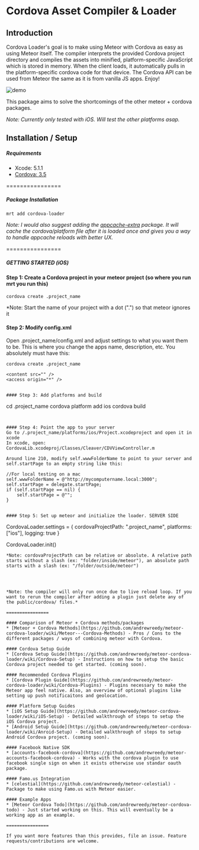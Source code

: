 Cordova Asset Compiler & Loader
================

## Introduction

Cordova Loader's goal is to make using Meteor with Cordova as easy as using Meteor itself. The compiler interprets the provided Cordova project directory and compiles the assets into minified, platform-specific JavaScript which is stored in memory. When the client loads, it automatically pulls in the platform-specific cordova code for that device. The Cordova API can be used from Meteor the same as it is from vanilla JS apps. Enjoy!

![demo](http://cl.ly/image/29231q3f0N46/Image%202014-06-30%20at%2010.40.07%20AM.png)

This package aims to solve the shortcomings of the other meteor + cordova packages. 

*Note: Currently only tested with iOS. Will test the other platforms asap.*


## Installation / Setup

##### Requirements
* Xcode: 5.1.1
* [Cordova: 3.5](http://cordova.apache.org/)

================

##### Package Installation
````
mrt add cordova-loader
````
*Note: I would also suggest adding the [appcache-extra](http://github.com/andrewreedy/meteor-appcache-extra) package. It will cache the cordova/platform file after it is loaded once and gives you a way to handle appcache reloads with better UX.*

================

##### GETTING STARTED (iOS)
#### Step 1: Create a Cordova project in your meteor project (so where you run mrt you run this)
````
cordova create .project_name
````
*Note: Start the name of your project with a dot (".") so that meteor ignores it


#### Step 2: Modify config.xml
Open .project_name/config.xml and adjust settings to what you want them to be. This is where you change the apps name, description, etc. You absolutely must have this:
````
cordova create .project_name
````
	<content src="" />
	<access origin="*" />
````

#### Step 3: Add platforms and build
````
cd .project_name
cordova platform add ios
cordova build
````


#### Step 4: Point the app to your server
Go to /.project_name/platforms/ios/Project.xcodeproject and open it in xcode
In xcode, open: CordovaLib.xcodeproj/Classes/Cleaver/CDVViewController.m

Around line 210, modify self.wwwFolderName to point to your server and self.startPage to an empty string like this:
````
	//For local testing on a mac
    self.wwwFolderName = @"http://mycomputername.local:3000";
    self.startPage = delegate.startPage;
    if (self.startPage == nil) {
        self.startPage = @"";
    }
````

#### Step 5: Set up meteor and initialize the loader. SERVER SIDE
````
CordovaLoader.settings = {
		cordovaProjectPath: ".project_name",
		platforms: ["ios"],
		logging: true
}

CordovaLoader.init()
````
*Note: cordovaProjectPath can be relative or absolute. A relative path starts without a slash (ex: "folder/inside/meteor"), an absolute path starts with a slash (ex: "/folder/outside/meteor")




*Note: the compiler will only run once due to live reload loop. If you want to rerun the compiler after adding a plugin just delete any of the public/cordova/ files.*

================

#### Comparison of Meteor + Cordova methods/packages
* [Meteor + Cordova Methods](https://github.com/andrewreedy/meteor-cordova-loader/wiki/Meteor---Cordova-Methods) - Pros / Cons to the different packages / ways of combining meteor with Cordova.

#### Cordova Setup Guide
* [Cordova Setup Guide](https://github.com/andrewreedy/meteor-cordova-loader/wiki/Cordova-Setup) - Instructions on how to setup the basic Cordova project needed to get started. (coming soon).

#### Recommended Cordova Plugins
* [Cordova Plugin Guide](https://github.com/andrewreedy/meteor-cordova-loader/wiki/Cordova-Plugins) - Plugins necessary to make the Meteor app feel native. Also, an overview of optional plugins like setting up push notificaitons and geolocation.

#### Platform Setup Guides
* [iOS Setup Guide](https://github.com/andrewreedy/meteor-cordova-loader/wiki/iOS-Setup) - Detailed walkthrough of steps to setup the iOS Cordova project.
* [Android Setup Guide](https://github.com/andrewreedy/meteor-cordova-loader/wiki/Anroid-Setup) - Detailed walkthrough of steps to setup Android Cordova project. (coming soon).

#### Facebook Native SDK
* [accounts-facebook-cordova](https://github.com/andrewreedy/meteor-accounts-facebook-cordova) - Works with the cordova plugin to use facebook single sign on when it exists otherwise use standar oauth package.

#### Famo.us Integration
* [celestial](https://github.com/andrewreedy/meteor-celestial) - Package to make using Famo.us with Meteor easier.

#### Example Apps
* [Meteor Cordova Todo](https://github.com/andrewreedy/meteor-cordova-todo) - Just started working on this. This will eventually be a working app as an example.

================

If you want more features than this provides, file an issue. Feature requests/contributions are welcome.
